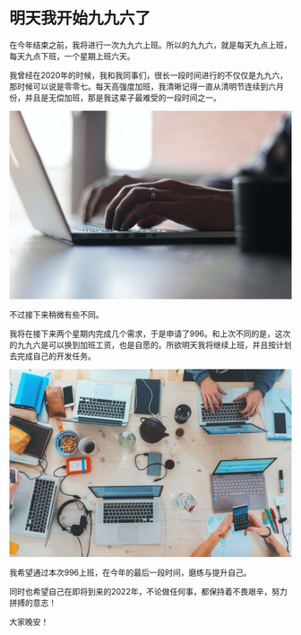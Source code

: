 # 明天我开始九九六了

在今年结束之前，我将进行一次九九六上班。所以的九九六，就是每天九点上班，每天九点下班，一个星期上班六天。

我曾经在2020年的时候，我和我同事们，很长一段时间进行的不仅仅是九九六，那时候可以说是零零七。每天高强度加班，我清晰记得一直从清明节连续到六月份，并且是无偿加班，那是我这辈子最难受的一段时间之一。

![211210-01.jpg](../img/211210-01.jpg)


不过接下来稍微有些不同。

我将在接下来两个星期内完成几个需求，于是申请了996。和上次不同的是，这次的九九六是可以换到加班工资，也是自愿的。所欲明天我将继续上班，并且按计划去完成自己的开发任务。


![211210-02.jpg](../img/211210-02.jpg)


我希望通过本次996上班，在今年的最后一段时间，磨练与提升自己。

同时也希望自己在即将到来的2022年，不论做任何事，都保持着不畏艰辛，努力拼搏的意志！


大家晚安！